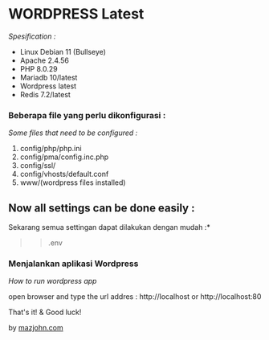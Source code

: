 # WORDPRESS Latest

*Spesification :*
- Linux Debian 11 (Bullseye)
- Apache 2.4.56
- PHP 8.0.29
- Mariadb 10/latest
- Wordpress latest
- Redis 7.2/latest


### Beberapa file yang perlu dikonfigurasi :
*Some files that need to be configured :*

1. config/php/php.ini
2. config/pma/config.inc.php
3. config/ssl/
4. config/vhosts/default.conf
5. www/(wordpress files installed)

## Now all settings can be done easily :
Sekarang semua settingan dapat dilakukan dengan mudah :*
>> .env

### Menjalankan aplikasi Wordpress
*How to run wordpress app*

open browser and type the url addres : http://localhost or http://localhost:80

That's it! & Good luck!

by [mazjohn.com](https://mazjohn.com)
